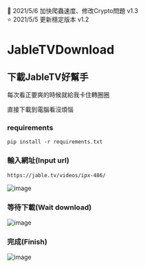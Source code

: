  🌈 2021/5/6 加快爬蟲速度、修改Crypto問題 v1.3  
 ⭐ 2021/5/5 更新穩定版本 v1.2  
# JableTVDownload

## 下載JableTV好幫手

每次看正要爽的時候就給我卡住轉圈圈  

直接下載到電腦看沒煩惱

### requirements
`pip install -r requirements.txt`

### 輸入網址(Input url)
`https://jable.tv/videos/ipx-486/`    
  
![image](https://github.com/hcjohn463/JableDownload/blob/main/img/1.PNG)

### 等待下載(Wait download)  
![image](https://github.com/hcjohn463/JableDownload/blob/main/img/2.PNG)

### 完成(Finish)  
![image](https://github.com/hcjohn463/JableDownload/blob/main/img/3.PNG)

